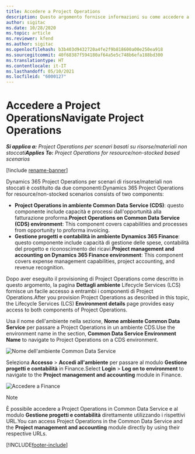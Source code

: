 ```yaml
---
title: Accedere a Project Operations
description: Questo argomento fornisce informazioni su come accedere a Project Operations da Lifecycle Services.
author: sigitac
ms.date: 10/28/2020
ms.topic: article
ms.reviewer: kfend
ms.author: sigitac
ms.openlocfilehash: b3b403d9432720a4fe2f9b818600a00e250ea918
ms.sourcegitcommit: 40f68387f594180af64a5e5c748b6efa188bd300
ms.translationtype: HT
ms.contentlocale: it-IT
ms.lasthandoff: 05/10/2021
ms.locfileid: "6000127"
---
```

# <a name="navigate-project-operations"></a><span data-ttu-id="739a1-103">Accedere a Project Operations</span><span class="sxs-lookup"><span data-stu-id="739a1-103">Navigate Project Operations</span></span>

<span data-ttu-id="739a1-104">_**Si applica a:** Project Operations per scenari basati su risorse/materiali non stoccati_</span><span class="sxs-lookup"><span data-stu-id="739a1-104">_**Applies To:** Project Operations for resource/non-stocked based scenarios_</span></span>

[!include [rename-banner](~/includes/cc-data-platform-banner.md)]

<span data-ttu-id="739a1-105">Dynamics 365 Project Operations per scenari di risorse/materiali non stoccati è costituito da due componenti:</span><span class="sxs-lookup"><span data-stu-id="739a1-105">Dynamics 365 Project Operations for resource/non-stocked scenarios consists of two components:</span></span> 

 - <span data-ttu-id="739a1-106">**Project Operations in ambiente Common Data Service (CDS)**: questo componente include capacità e processi dall'opportunità alla fatturazione proforma.</span><span class="sxs-lookup"><span data-stu-id="739a1-106">**Project Operations on Common Data Service (CDS) environment**: This component covers capabilities and processes from opportunity to proforma invoicing.</span></span> 
 - <span data-ttu-id="739a1-107">**Gestione progetti e contabilità in ambiente Dynamics 365 Finance**: questo componente include capacità di gestione delle spese, contabilità del progetto e riconoscimento dei ricavi.</span><span class="sxs-lookup"><span data-stu-id="739a1-107">**Project management and accounting on Dynamics 365 Finance environment**: This component covers expense management capabilities, project accounting, and revenue recognition.</span></span> 

<span data-ttu-id="739a1-108">Dopo aver eseguito il provisioning di Project Operations come descritto in questo argomento, la pagina **Dettagli ambiente** Lifecycle Services (LCS) fornisce un facile accesso a entrambi i componenti di Project Operations.</span><span class="sxs-lookup"><span data-stu-id="739a1-108">After you provision Project Operations as described in this topic, the Lifecycle Services (LCS) **Environment details** page provides easy access to both components of Project Operations.</span></span>  

<span data-ttu-id="739a1-109">Usa il nome dell'ambiente nella sezione, **Nome ambiente Common Data Service** per passare a Project Operations in un ambiente CDS.</span><span class="sxs-lookup"><span data-stu-id="739a1-109">Use the environment name in the section, **Common Data Service Environment Name** to navigate to Project Operations on a CDS environment.</span></span> 

  ![Nome dell'ambiente Common Data Service](./media/environment-name.PNG)

<span data-ttu-id="739a1-111">Seleziona **Accesso** > **Accedi all'ambiente** per passare al modulo **Gestione progetti e contabilità** in Finance.</span><span class="sxs-lookup"><span data-stu-id="739a1-111">Select **Login** > **Log on to environment** to navigate to the **Project management and accounting** module in Finance.</span></span>  

   ![Accedere a Finance](./media/environment-login.PNG)

> [!NOTE]
> <span data-ttu-id="739a1-113">È possibile accedere a Project Operations in Common Data Service e al modulo **Gestione progetti e contabilità** direttamente utilizzando i rispettivi URL.</span><span class="sxs-lookup"><span data-stu-id="739a1-113">You can access Project Operations in the Common Data Service and the **Project management and accounting** module directly by using their respective URLs.</span></span> 


[!INCLUDE[footer-include](../includes/footer-banner.md)]